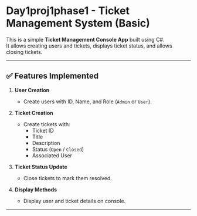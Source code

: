 # Day1proj1phase1 - Ticket Management System (Basic)

This is a simple **Ticket Management Console App** built using C#.  
It allows creating users and tickets, displays ticket status, and allows closing tickets.

---

## ✅ Features Implemented

1. **User Creation**
   - Create users with ID, Name, and Role (`Admin` or `User`).

2. **Ticket Creation**
   - Create tickets with:
     - Ticket ID
     - Title
     - Description
     - Status (`Open` / `Closed`)
     - Associated User

3. **Ticket Status Update**
   - Close tickets to mark them resolved.

4. **Display Methods**
   - Display user and ticket details on console.

---

